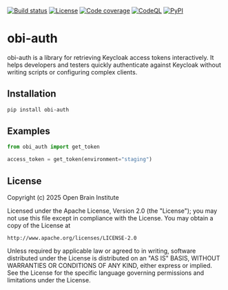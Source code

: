 [![Build status][build_status_badge]][build_status_target]
[![License][license_badge]][license_target]
[![Code coverage][coverage_badge]][coverage_target]
[![CodeQL][codeql_badge]][codeql_target]
[![PyPI][pypi_badge]][pypi_target]

# obi-auth

obi-auth is a library for retrieving Keycloak access tokens interactively. It helps developers and testers quickly authenticate against Keycloak without writing scripts or configuring complex clients.


## Installation

```sh
pip install obi-auth
```

## Examples

```python
from obi_auth import get_token

access_token = get_token(environment="staging")
```

## License

Copyright (c) 2025 Open Brain Institute

Licensed under the Apache License, Version 2.0 (the "License");
you may not use this file except in compliance with the License.
You may obtain a copy of the License at

    http://www.apache.org/licenses/LICENSE-2.0

Unless required by applicable law or agreed to in writing, software
distributed under the License is distributed on an "AS IS" BASIS,
WITHOUT WARRANTIES OR CONDITIONS OF ANY KIND, either express or implied.
See the License for the specific language governing permissions and
limitations under the License.

[build_status_badge]: https://github.com/openbraininstitute/obi-auth/actions/workflows/tox.yml/badge.svg
[build_status_target]: https://github.com/openbraininstitute/obi-auth/actions
[license_badge]: https://img.shields.io/pypi/l/obi-auth
[license_target]: https://github.com/openbraininstitute/obi-auth/blob/main/LICENSE.txt
[coverage_badge]: https://codecov.io/github/openbraininstitute/obi-auth/coverage.svg?branch=main
[coverage_target]: https://codecov.io/github/openbraininstitute/obi-auth?branch=main
[codeql_badge]: https://github.com/openbraininstitute/obi-auth/actions/workflows/github-code-scanning/codeql/badge.svg
[codeql_target]: https://github.com/openbraininstitute/obi-auth/actions/workflows/github-code-scanning/codeql
[pypi_badge]: https://github.com/openbraininstitute/obi-auth/actions/workflows/sdist.yml/badge.svg
[pypi_target]: https://pypi.org/project/obi-auth/

